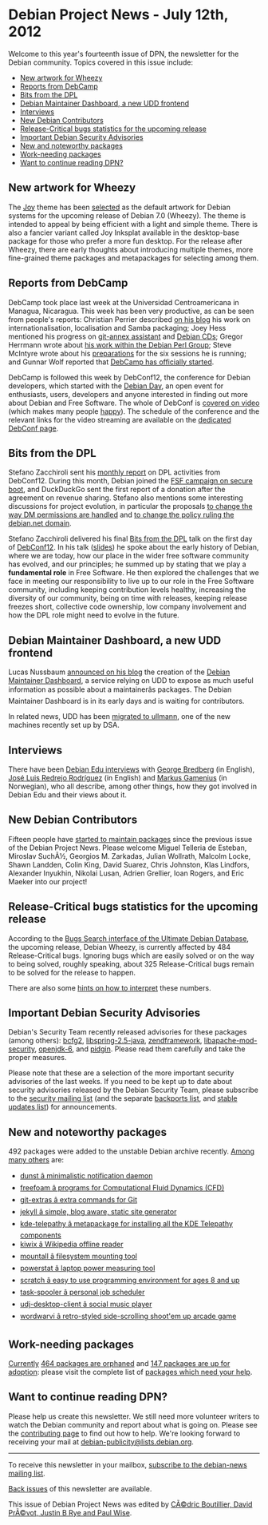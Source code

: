 
Debian Project News - July 12th, 2012
=====================================


Welcome to this year's fourteenth issue of DPN, the newsletter for the Debian community. Topics covered in this issue include:


* [New artwork for Wheezy](https://www.debian.org/News/weekly/2012/14/#artwork)
* [Reports from DebCamp](https://www.debian.org/News/weekly/2012/14/#debconf)
* [Bits from the DPL](https://www.debian.org/News/weekly/2012/14/#dpl)
* [Debian Maintainer Dashboard, a new UDD frontend](https://www.debian.org/News/weekly/2012/14/#udd)
* [Interviews](https://www.debian.org/News/weekly/2012/14/#interviews)
* [New Debian Contributors](https://www.debian.org/News/weekly/2012/14/#newcontributors)
* [Release-Critical bugs statistics for the upcoming release](https://www.debian.org/News/weekly/2012/14/#rcstats)
* [Important Debian Security Advisories](https://www.debian.org/News/weekly/2012/14/#dsa)
* [New and noteworthy packages](https://www.debian.org/News/weekly/2012/14/#nnwp)
* [Work-needing packages](https://www.debian.org/News/weekly/2012/14/#wnpp)
* [Want to continue reading DPN?](https://www.debian.org/News/weekly/2012/14/#continuedpn)


New artwork for Wheezy
----------------------



The [Joy](https://wiki.debian.org/DebianArt/Themes/Joy) theme has been
[selected](https://packages.qa.debian.org/d/desktop-base/news/20120623T111737Z.html)
as the default artwork for Debian systems for the upcoming release of Debian 7.0 (Wheezy).
The theme is intended to appeal by being efficient with a light and simple theme.
There is also a fancier variant called Joy Inksplat available in the
desktop-base package for those who prefer a more fun desktop. For the release
after Wheezy, there are early thoughts about introducing multiple themes, more
fine-grained theme packages and metapackages for selecting among them.



Reports from DebCamp
--------------------



DebCamp took place last week at the Universidad Centroamericana in Managua,
Nicaragua. This week has been very productive,
as can be seen from people's reports: Christian Perrier
described [on his blog](http://www.perrier.eu.org/weblog/2012/07/06#debcamp-work)
his work on internationalisation, localisation and Samba packaging; Joey Hess
mentioned his progress on
[git-annex
assistant](http://joeyh.name/blog/entry/git-annex-assistant_milestone/) and
[Debian
CDs](http://joeyh.name/blog/entry/debian-cd_work_at_DebCamp/); Gregor Herrmann wrote about
[his work
within the Debian Perl Group](http://info.comodo.priv.at/blog/archives/2012/07/#e2012-07-06T22_59_21.txt);
Steve McIntyre wrote about his [preparations](http://blog.einval.com/2012/07/06#debcamp1)
for the six sessions he is running; and Gunnar Wolf reported that
[DebCamp
has officially started](http://gwolf.org/blog/arrived-nicaragua-debcamp-has-officially-started).
  

DebCamp is followed this week by DebConf12, the conference for Debian
developers, which started with the [Debian
Day](https://www.debian.org/News/2012/20120706), an open event for enthusiasts, users, developers and anyone interested
in finding out more about Debian and Free Software. The whole of DebConf is
[covered on video](https://www.debian.org/News/2012/20120707) (which makes many
people [happy](http://blog.debconf.org/blog/debconf12/hl_dc12_video.dc)).
The schedule of the
conference and the relevant links for the video streaming are available on the
[dedicated DebConf page](https://debconf12.debconf.org/video.xhtml).



Bits from the DPL
-----------------



Stefano Zacchiroli sent his [monthly
report](https://lists.debian.org/debian-devel-announce/2012/07/msg00001.html) on DPL activities from DebConf12. During this month, Debian joined the
[FSF campaign on secure boot](http://www.fsf.org/campaigns/secure-boot-vs-restricted-boot/statement),
and DuckDuckGo sent the first report of a donation after the agreement on revenue
sharing. Stefano also mentions some
interesting discussions for project evolution, in particular the proposals
 [to
change the way DM permissions are handled](https://lists.debian.org/debian-project/2012/06/msg00029.html) and [to change the policy ruling the debian.net domain](https://lists.debian.org/debian-project/2012/06/msg00125.html).




Stefano Zacchiroli delivered his final
[Bits from the DPL](http://penta.debconf.org/dc12_schedule/events/881.en.html)
talk on the first day of [DebConf12](https://debconf12.debconf.org/). In his talk
([slides](http://upsilon.cc/~zack/talks/2012/20120708-dc12-dpl.pdf)) he
spoke about the early history of Debian, where we are today, how our place in the wider
free software community has evolved, and our principles; he summed up by stating that
we play a **fundamental role** in Free Software. He then explored the challenges
that we face in meeting our responsibility to live up to our role in the Free Software community,
including keeping contribution levels healthy, increasing the diversity of our community,
being on time with releases, keeping release freezes short, collective code ownership,
low company involvement and how the DPL
role might need to evolve in the future.



Debian Maintainer Dashboard, a new UDD frontend
-----------------------------------------------



Lucas Nussbaum [announced on his blog](http://www.lucas-nussbaum.net/blog/?p=722)
the creation of the [Debian Maintainer Dashboard](https://udd.debian.org/dmd.cgi), a service
relying on UDD to
expose as much useful information as possible about a maintainerâs packages.
The Debian Maintainer Dashboard is in its early days and is waiting for contributors.
  

In related news, UDD has been
[migrated to
ullmann](https://lists.debian.org/debian-qa/2012/06/msg00085.html),
one of the new machines recently set up by DSA.



Interviews
----------



There have been
[Debian
Edu interviews](http://people.skolelinux.org/pere/blog/tags/intervju/) with
[George
Bredberg](http://people.skolelinux.org/pere/blog/Debian_Edu_interview__George_Bredberg.html) (in English),
[José
Luis Redrejo Rodríguez](http://people.skolelinux.org/pere/blog/Debian_Edu_interview__Jos__Luis_Redrejo_Rodr_guez.html) (in English) and
[Markus
Gamenius](http://people.skolelinux.org/pere/blog/Skolelinux_intervju__Markus_Gamenius.html) (in Norwegian), who all describe, among other things, how
they got involved in Debian Edu and their views about it.



New Debian Contributors
-----------------------



Fifteen people have [started
 to maintain packages](https://udd.debian.org/cgi-bin/new-maintainers.cgi) since the previous issue of the Debian
 Project News. Please welcome
Miguel Telleria de Esteban,
Miroslav SuchÃ½,
Georgios M. Zarkadas,
Julian Wollrath,
Malcolm Locke,
Shawn Landden,
Colin King,
David Suarez,
Chris Johnston,
Klas Lindfors,
Alexander Inyukhin,
Nikolai Lusan,
Adrien Grellier,
Ioan Rogers,
and
Eric Maeker
 into our project!


Release-Critical bugs statistics for the upcoming release
---------------------------------------------------------


According to the [Bugs Search interface of the Ultimate Debian Database](https://udd.debian.org/bugs.cgi), the upcoming release, Debian Wheezy, is currently affected by 484 Release-Critical bugs. Ignoring bugs which are easily solved or on the way to being solved, roughly speaking, about 325 Release-Critical bugs remain to be solved for the release to happen.


There are also some [hints on how to interpret](https://wiki.debian.org/ProjectNews/RC-Stats) these numbers.


Important Debian Security Advisories
------------------------------------


Debian's Security Team recently released
 advisories for these packages (among others):
[bcfg2](https://www.debian.org/security/2012/dsa-2503),
[libspring-2.5-java](https://www.debian.org/security/2012/dsa-2504),
[zendframework](https://www.debian.org/security/2012/dsa-2505),
[libapache-mod-security](https://www.debian.org/security/2012/dsa-2506),
[openjdk-6](https://www.debian.org/security/2012/dsa-2507), and
[pidgin](https://www.debian.org/security/2012/dsa-2509).
 Please read them carefully and take the proper measures.


Please note that these are a selection of the more important security
advisories of the last weeks. If you need to be kept up to date about
security advisories released by the Debian Security Team, please
subscribe to the [security mailing
list](https://lists.debian.org/debian-security-announce/) (and the separate [backports
list](https://lists.debian.org/debian-backports-announce/), and [stable updates
list](https://lists.debian.org/debian-stable-announce/)) for announcements.



New and noteworthy packages
---------------------------



492 packages were added to the unstable Debian archive
recently. [Among
many others](https://packages.debian.org/unstable/main/newpkg) are:


* [dunst â minimalistic notification daemon](https://packages.debian.org/unstable/main/dunst)
* [freefoam â programs for Computational Fluid Dynamics (CFD)](https://packages.debian.org/unstable/main/freefoam)
* [git-extras â extra commands for Git](https://packages.debian.org/unstable/main/git-extras)
* [jekyll â simple, blog aware, static site generator](https://packages.debian.org/unstable/main/jekyll)
* [kde-telepathy â metapackage for installing all the KDE Telepathy components](https://packages.debian.org/unstable/main/kde-telepathy)
* [kiwix â Wikipedia offline reader](https://packages.debian.org/unstable/main/kiwix)
* [mountall â filesystem mounting tool](https://packages.debian.org/unstable/main/mountall)
* [powerstat â laptop power measuring tool](https://packages.debian.org/unstable/main/powerstat)
* [scratch â easy to use programming environment for ages 8 and up](https://packages.debian.org/unstable/main/scratch)
* [task-spooler â personal job scheduler](https://packages.debian.org/unstable/main/task-spooler)
* [udj-desktop-client â social music player](https://packages.debian.org/unstable/main/udj-desktop-client)
* [wordwarvi â retro-styled side-scrolling shoot'em up arcade game](https://packages.debian.org/unstable/main/wordwarvi)


Work-needing packages
---------------------


[Currently](https://lists.debian.org/debian-devel/2012/07/msg00089.html) [464 packages are orphaned](https://www.debian.org/devel/wnpp/orphaned) and [147 packages are up for adoption](https://www.debian.org/devel/wnpp/rfa): please visit the complete list of [packages which need your help](https://www.debian.org/devel/wnpp/help_requested).


Want to continue reading DPN?
-----------------------------


Please help us create this newsletter. We still need more volunteer writers to watch the Debian community and report about what is going on. Please see the [contributing page](https://wiki.debian.org/ProjectNews/HowToContribute) to find out how to help. We're looking forward to receiving your mail at [debian-publicity@lists.debian.org](mailto:debian-publicity@lists.debian.org).




---



 To receive this newsletter in your mailbox, [subscribe to the debian-news mailing list](https://lists.debian.org/debian-news/).



[Back issues](https://www.debian.org/News/weekly/) of this newsletter are available.



This issue of Debian Project News was edited by [CÃ©dric Boutillier, David PrÃ©vot, Justin B Rye and Paul Wise](mailto:debian-publicity@lists.debian.org).





